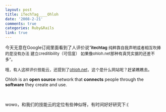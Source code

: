 ```yaml
---
layout: post
title: iTechTag____Ohloh
date: '2008-2-21'
comments: true
categories: Ruby&Rails
link: true
---
```

<p>今天无意在Google订阅里面看到了人评价说&ldquo;<font size="-1"><strong>itechtag</strong> 纯粹靠自我声明或者相互吹捧的是没有办法 建立creditibility（可信度） 如果像ohloh.net那种有真凭实据的还差不多&rdquo;。</font></p>
<p><font size="-1">哦，有人这样评价技能云，还提到了</font><font size="-1"><a href="http://www.ohloh.net/">ohloh.net</a>，这个是什么网站呢？赶紧瞧瞧去。</font></p>
<p>Ohloh is an <strong>open source</strong> network that <strong>connects</strong> people through the <strong>software</strong> they create and use.</p>
<p>&nbsp;</p>
<p>wowo，和我们的技能云的定位有些神似呀，有时间好好研究下:(</p>
<p>&nbsp;</p>
